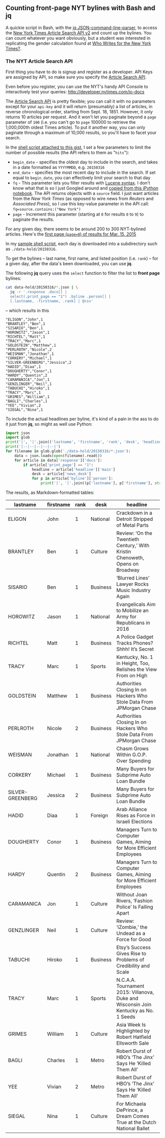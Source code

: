 ## Counting front-page NYT bylines with Bash and jq

A quickie script in Bash, with the [jq JSON-command-line-parser](http://stedolan.github.io/jq/), to access the [New York Times Article Search API v2](http://developer.nytimes.com/docs/read/article_search_api_v2) and count up the bylines. You can count whatever you want obviously, but a student was interested in replicating the gender calculation found at [Who Writes for the New York Times?](http://www.whowritesfor.com/).


### The NYT Article Search API

First thing you have to do is signup and register as a developer. API Keys are assigned by API, so make sure you specify the [Article Search API](http://developer.nytimes.com/docs/read/article_search_api_v2).

Even before you register, you can use the NYT's handy API Console to interactively test your queries: http://developer.nytimes.com/io-docs

The [Article Search API](http://developer.nytimes.com/docs/read/article_search_api_v2) is pretty flexible; you can call it with no parameters except for your `api-key` and it will return (presumably) a list of articles, in reverse chronological order, starting from Sept. 18, 1851. However, it only returns 10 articles per request. And it won't let you paginate beyond a `page` parameter of `100` (i.e. you can't go to `page` 100000 to retrieve the 1,000,000th oldest Times article). To put it another way, you can only paginate through a maximum of 10,000 results, so you'll have to facet your search.

In the [shell script attached to this gist](https://gist.github.com/dannguyen/07e91763f1f5fd410c84#file-nyt-articles-by-source-collector-sh), I set a few parameters to limit the number of possible results (the API refers to them as "`hits`"):

- `begin_date` - specifies the oldest day to include in the search, and takes in a date formatted as `YYYYMMDD`, e.g. `20150316`
- `end_date` - specifies the most recent day to include in the search. If set equal to `begin_date`, you can effectively limit your search to that day
- `fq` - This parameter lets you filter results with [Lucene syntax](http://lucene.apache.org/core/2_9_4/queryparsersyntax.html). I don't know what that is so I just Googled around and [copied from this iPython notebook](http://nbviewer.ipython.org/github/Jay-Oh-eN/pydatasv2014/blob/master/example.ipynb). The API returns objects with a `source` field. I just want articles from the _New York Times_ (as opposed to wire news from _Reuters_ and _Associated Press_), so I use this key-value parameter in the API call: `fq=source.contains:("New York")`
- `page` - Increment this parameter (starting at `0` for results `0` to `9`) to paginate the results.

For any given day, there seems to be around 200 to 300 NYT-bylined articles. Here's the [first page (`page=0`) of results for Mar. 15, 2015](https://gist.github.com/dannguyen/07e91763f1f5fd410c84#file-20150316-page-0-json)

In my [sample shell script](https://gist.github.com/dannguyen/07e91763f1f5fd410c84#file-nyt-articles-by-source-collector-sh), each day is downloaded into a subdirectory such as `./data-hold/20150316`.

To get the bylines &ndash; last name, first name, and listed position (i.e. `rank`) &ndash; for a given day, after the data's been downloaded, you can use __jq__. 

The following __jq__ query uses the `select` function to filter the list to __front page__ bylines:


~~~sh
cat data-hold/20150316/*.json | \
  jq -r '.response .docs[] | 
  select(.print_page == "1") .byline .person[] | 
  [.lastname, .firstname, .rank] | @csv'
~~~

&ndash; which results in this

```
"ELIGON","John",1
"BRANTLEY","Ben",1
"SISARIO","Ben",1
"HOROWITZ","Jason",1
"RICHTEL","Matt",1
"TRACY","Marc",1
"GOLDSTEIN","Matthew",1
"PERLROTH","Nicole",2
"WEISMAN","Jonathan",1
"CORKERY","Michael",1
"SILVER-GREENBERG","Jessica",2
"HADID","Diaa",1
"DOUGHERTY","Conor",1
"HARDY","Quentin",2
"CARAMANICA","Jon",1
"GENZLINGER","Neil",1
"TABUCHI","Hiroko",1
"TRACY","Marc",1
"GRIMES","William",1
"BAGLI","Charles",1
"YEE","Vivian",2
"SIEGAL","Nina",1
```


To include the actual headlines per byline, it's kind of a pain in the ass to do it just from __jq__, so might as well use Python: 

~~~py
import json
import glob
print('|', '|'.join(('lastname', 'firstname', 'rank', 'desk', 'headline')), '|')
print('|--|--|--|--|--|')
for filename in glob.glob('./data-hold/20150316/*.json'):
    data = json.loads(open(filename).read())
    for article in data['response']['docs']:
        if article['print_page'] == "1":
            headline = article['headline']['main']
            desk = article['news_desk']        
            for p in article['byline']['person']:
                print('|', '|'.join((p['lastname'], p['firstname'], str(p['rank']), desk, headline)), '|')
~~~


The results, as Markdown-formatted tables:

|     lastname     | firstname | rank |   desk   |                                       headline                                       |
|------------------|-----------|------|----------|--------------------------------------------------------------------------------------|
| ELIGON           | John      |    1 | National | Crackdown in a Detroit Stripped of Metal Parts                                       |
| BRANTLEY         | Ben       |    1 | Culture  | Review: ‘On the Twentieth Century,’ With Kristin Chenoweth, Opens on Broadway        |
| SISARIO          | Ben       |    1 | Business | ‘Blurred Lines’ Lawyer Rocks Music Industry Again                                    |
| HOROWITZ         | Jason     |    1 | National | Evangelicals Aim to Mobilize an Army for Republicans in 2016                         |
| RICHTEL          | Matt      |    1 | Business | A Police Gadget Tracks Phones? Shhh! It&#8217;s Secret                               |
| TRACY            | Marc      |    1 | Sports   | Kentucky, No. 1 in Height, Too, Relishes the View From on High                       |
| GOLDSTEIN        | Matthew   |    1 | Business | Authorities Closing In on Hackers Who Stole Data From JPMorgan Chase                 |
| PERLROTH         | Nicole    |    2 | Business | Authorities Closing In on Hackers Who Stole Data From JPMorgan Chase                 |
| WEISMAN          | Jonathan  |    1 | National | Chasm Grows Within G.O.P. Over Spending                                              |
| CORKERY          | Michael   |    1 | Business | Many Buyers for Subprime Auto Loan Bundle                                            |
| SILVER-GREENBERG | Jessica   |    2 | Business | Many Buyers for Subprime Auto Loan Bundle                                            |
| HADID            | Diaa      |    1 | Foreign  | Arab Alliance Rises as Force in Israeli Elections                                    |
| DOUGHERTY        | Conor     |    1 | Business | Managers Turn to Computer Games, Aiming for More Efficient Employees                 |
| HARDY            | Quentin   |    2 | Business | Managers Turn to Computer Games, Aiming for More Efficient Employees                 |
| CARAMANICA       | Jon       |    1 | Culture  | Without Joan Rivers, ‘Fashion Police’ Is Falling Apart                               |
| GENZLINGER       | Neil      |    1 | Culture  | Review: ‘iZombie,’ the Undead as a Force for Good                                    |
| TABUCHI          | Hiroko    |    1 | Business | Etsy’s Success Gives Rise to Problems of Credibility and Scale                       |
| TRACY            | Marc      |    1 | Sports   | N.C.A.A. Tournament 2015: Villanova, Duke and Wisconsin Join Kentucky as No. 1 Seeds |
| GRIMES           | William   |    1 | Culture  | Asia Week Is Highlighted by Robert Hatfield Ellsworth Sale                           |
| BAGLI            | Charles   |    1 | Metro    | Robert Durst of HBO’s ‘The Jinx’ Says He ‘Killed Them All’                           |
| YEE              | Vivian    |    2 | Metro    | Robert Durst of HBO’s ‘The Jinx’ Says He ‘Killed Them All’                           |
| SIEGAL           | Nina      |    1 | Culture  | For Michaela DePrince, a Dream Comes True at the Dutch National Ballet               |
